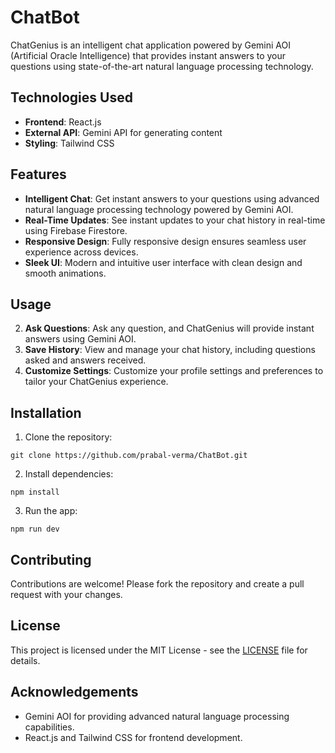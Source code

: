 # ChatBot

ChatGenius is an intelligent chat application powered by Gemini AOI (Artificial Oracle Intelligence) that provides instant answers to your questions using state-of-the-art natural language processing technology.

## Technologies Used

- **Frontend**: React.js
- **External API**: Gemini API for generating content
- **Styling**: Tailwind CSS

## Features

- **Intelligent Chat**: Get instant answers to your questions using advanced natural language processing technology powered by Gemini AOI.
- **Real-Time Updates**: See instant updates to your chat history in real-time using Firebase Firestore.
- **Responsive Design**: Fully responsive design ensures seamless user experience across devices.
- **Sleek UI**: Modern and intuitive user interface with clean design and smooth animations.

## Usage

2. **Ask Questions**: Ask any question, and ChatGenius will provide instant answers using Gemini AOI.
3. **Save History**: View and manage your chat history, including questions asked and answers received.
4. **Customize Settings**: Customize your profile settings and preferences to tailor your ChatGenius experience.

## Installation

1. Clone the repository:


```
git clone https://github.com/prabal-verma/ChatBot.git
```

2. Install dependencies:

```
npm install
```

3. Run the app:

```
npm run dev
```

## Contributing

Contributions are welcome! Please fork the repository and create a pull request with your changes.

## License

This project is licensed under the MIT License - see the [LICENSE](LICENSE) file for details.

## Acknowledgements

- Gemini AOI for providing advanced natural language processing capabilities.
- React.js and Tailwind CSS for frontend development.
